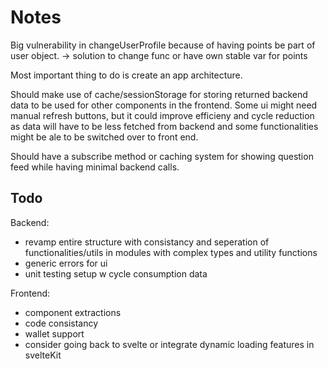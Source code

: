 # Notes

Big vulnerability in changeUserProfile because of having points be part of user object.
-> solution to change func or have own stable var for points

Most important thing to do is create an app architecture.

Should make use of cache/sessionStorage for storing returned backend data to be used for other components in the frontend.
Some ui might need manual refresh buttons, but it could improve efficieny and cycle reduction as data will have to be less fetched from backend and some functionalities might be ale to be switched over to front end.

Should have a subscribe method or caching system for showing question feed while having minimal backend calls.

## Todo

Backend:

- revamp entire structure with consistancy and seperation of functionalities/utils in modules with complex types and utility functions
- generic errors for ui
- unit testing setup w cycle consumption data

Frontend:

- component extractions
- code consistancy
- wallet support
- consider going back to svelte or integrate dynamic loading features in svelteKit
